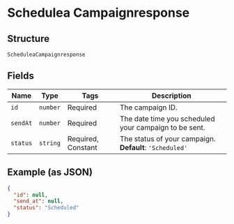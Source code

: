 
# Schedulea Campaignresponse

## Structure

`ScheduleaCampaignresponse`

## Fields

| Name | Type | Tags | Description |
|  --- | --- | --- | --- |
| `id` | `number` | Required | The campaign ID. |
| `sendAt` | `number` | Required | The date time you scheduled your campaign to be sent. |
| `status` | `string` | Required, Constant | The status of your campaign.<br>**Default**: `'Scheduled'` |

## Example (as JSON)

```json
{
  "id": null,
  "send_at": null,
  "status": "Scheduled"
}
```

